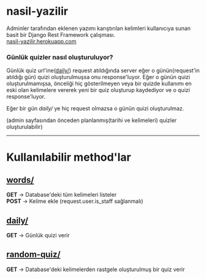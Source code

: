 # nasil-yazilir
Adminler tarafından eklenen yazımı karıştırılan kelimleri kullanıcıya sunan basit bir Django Rest Framework çalışması.<br>
[nasil-yazilir.herokuapp.com](https://nasil-yazilir.herokuapp.com)

### Günlük quizler nasıl oluşturuluyor?
Günlük quiz url'ine([daily/](https://nasil-yazilir.herokuapp.com/daily/)) request atıldığında server eğer o günün(request'in atıldığı gün) quizi oluşturulmuşsa onu response'luyor. Eğer o günün quizi oluşturulmamışsa, önceliği hiç gösterilmeyen veya bir quizde kullanımı en eski olan kelimelere vererek yeni bir quiz oluşturup kaydediyor ve o quizi response'luyor.

Eğer bir gün *daily/* ye hiç request olmazsa o günün quizi oluşturulmaz.

(admin sayfasından önceden planlanmış(tarihi ve kelimeleri) quizler oluşturulabilir)

---

# Kullanılabilir method'lar

## [words/](https://nasil-yazilir.herokuapp.com/words/)
**GET** -> Database'deki tüm kelimeleri listeler <br>
**POST** -> Kelime ekle (request.user.is_staff sağlanmalı)

## [daily/](https://nasil-yazilir.herokuapp.com/daily/)
**GET** -> Günlük quizi verir

## [random-quiz/](https://nasil-yazilir.herokuapp.com/random-quiz/)
**GET** -> Database'deki kelimelerden rastgele oluşturulmuş bir quiz verir
